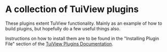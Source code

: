 # A collection of TuiView plugins #

These plugins extent TuiView functionality. Mainly as an example of how to build plugins, but hopefully do a few useful things also. 

Instructions on how to install them are to be found in the "Installing Plugin File" section of the [TuiView Plugins Documentation](https://bitbucket.org/chchrsc/tuiview/wiki/Plugins).
